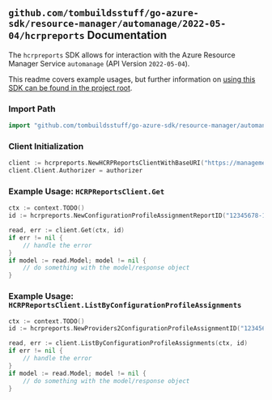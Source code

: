 
## `github.com/tombuildsstuff/go-azure-sdk/resource-manager/automanage/2022-05-04/hcrpreports` Documentation

The `hcrpreports` SDK allows for interaction with the Azure Resource Manager Service `automanage` (API Version `2022-05-04`).

This readme covers example usages, but further information on [using this SDK can be found in the project root](https://github.com/tombuildsstuff/go-azure-sdk/tree/main/docs).

### Import Path

```go
import "github.com/tombuildsstuff/go-azure-sdk/resource-manager/automanage/2022-05-04/hcrpreports"
```


### Client Initialization

```go
client := hcrpreports.NewHCRPReportsClientWithBaseURI("https://management.azure.com")
client.Client.Authorizer = authorizer
```


### Example Usage: `HCRPReportsClient.Get`

```go
ctx := context.TODO()
id := hcrpreports.NewConfigurationProfileAssignmentReportID("12345678-1234-9876-4563-123456789012", "example-resource-group", "machineValue", "configurationProfileAssignmentValue", "reportValue")

read, err := client.Get(ctx, id)
if err != nil {
	// handle the error
}
if model := read.Model; model != nil {
	// do something with the model/response object
}
```


### Example Usage: `HCRPReportsClient.ListByConfigurationProfileAssignments`

```go
ctx := context.TODO()
id := hcrpreports.NewProviders2ConfigurationProfileAssignmentID("12345678-1234-9876-4563-123456789012", "example-resource-group", "machineValue", "configurationProfileAssignmentValue")

read, err := client.ListByConfigurationProfileAssignments(ctx, id)
if err != nil {
	// handle the error
}
if model := read.Model; model != nil {
	// do something with the model/response object
}
```
